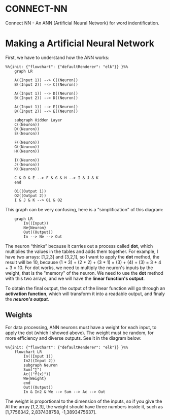 
# CONNECT-NN
Connect NN - An ANN (Artificial Neural Network) for word indentification.

# Making a Artificial Neural Network
First, we have to understand how the ANN works:

```mermaid
%%{init: {"flowchart": {"defaultRenderer": "elk"}} }%%
	graph LR
	
    A((Input 1)) --> C((Neuron))
    B((Input 2)) --> C((Neuron))
    
    A((Input 1)) --> D((Neuron))
    B((Input 2)) --> D((Neuron))
    
    A((Input 1)) --> E((Neuron))
    B((Input 2)) --> E((Neuron))
	
	subgraph Hidden Layer
	C((Neuron))
	D((Neuron))
	E((Neuron))
	
	F((Neuron))
	G((Neuron))
	H((Neuron))
	
	I((Neuron))
	J((Neuron))
	K((Neuron))

	C & D & E --> F & G & H --> I & J & K
	end

	O1((Output 1))
	O2((Output 2))
	I & J & K --> O1 & O2
```
This graph can be very confusing, here is a "simplification" of this diagram:

```mermaid
	graph LR
		In((Input))
		Ne{Neuron}
		Out((Output))
		In --> Ne --> Out
```
The neuron “thinks” because it carries out a process called **dot**, which multiplies the values ​​in the tables and adds them together. For example, I have two arrays: [1,2,3] and [3,2,1], so I want to apply the **dot** method, the result will be 10, because (1 * 3) + (2 * 2) + (3 * 1) = (3) + (4) + (3) = 3 + 4 + 3 = 10. For dot works, we need to multiply the neuron's inputs by the weight, that is the "memory" of the neuron. We need to use the **dot** method with this two arrays, and we will have the **linear function's output**.

To obtain the final output, the output of the linear function will go through an **activation function**, which will transform it into a readable output, and finaly the ***neuron's output***.

## Weights

For data processing, ANN neurons must have a weight for each input, to apply the dot (which I showed above). The weight must be random, for more efficiency and diverse outputs. See it in the diagram below:

```mermaid
%%{init: {"flowchart": {"defaultRenderer": "elk"}} }%%
	flowchart LR
		In((Input 1))
		In2((Input 2))
		subgraph Neuron
		Sum("∑")
		Ac(("f(x)"))
		We{Weight}
		end
		Out((Output))
		In & In2 & We --> Sum --> Ac --> Out
```

The weight is proportional to the dimension of the inputs, so if you give the AI the array [1,2,3], the weight should have three numbers inside it, such as [1,7756342, 2,837438758, -1,3893475637].
